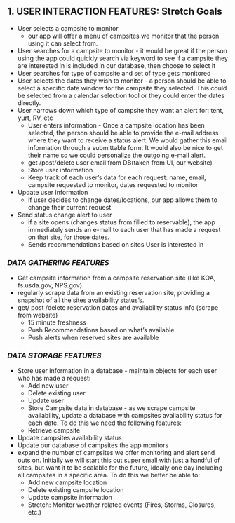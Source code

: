 ## 1. USER INTERACTION FEATURES: Stretch Goals 
- User selects a campsite to monitor 
	- our app will offer a menu of campsites we monitor that the person using it can select from. 
- User searches for a campsite to monitor - it would be great if the person using the app could quickly search via keyword to see if a campsite they are interested in is included in our database, then choose to select it 
- User searches for type of campsite and set of type gets monitored 
- User selects the dates they wish to monitor - a person should be able to select a specific date window for the campsite they selected. This could be selected from a calendar selection tool or they could enter the dates directly. 
- User narrows down which type of campsite they want an alert for: tent, yurt, RV, etc 
	- User enters information - Once a campsite location has been selected, the person should be able to provide the e-mail address where they want to receive a status alert. We would gather this email information through a submittable form. It would also be nice to get their name so we could personalize the outgoing e-mail alert. 
	- get /post/delete user email from DB(taken from UI, our website)
	- Store user information 
	- Keep track of each user’s data for each request: name, email, campsite requested to monitor, dates requested to monitor 
- Update user information 
	- if user decides to change dates/locations, our app allows them to change their current request 
- Send status change alert to user 
	- if a site opens (changes status from filled to reservable), the app immediately sends an e-mail to each user that has made a request on that site, for those dates. 
	- Sends recommendations based on sites User is interested in 
 

### ***DATA GATHERING FEATURES*** 
- Get campsite information from a campsite reservation site (like KOA, fs.usda.gov, NPS.gov) 
- regularly scrape data from an existing reservation site, providing a snapshot of all the sites availability status’s. 
- get/ post /delete reservation dates and availability status info (scrape from website) 
	- 15 minute freshness 
	- Push Recommendations based on what’s available 
	- Push alerts when reserved sites are available

### ***DATA STORAGE FEATURES***
- Store user information in a database - maintain objects for each user who has made a request:
	- Add new user 
	- Delete existing user
	- Update user
	- Store Campsite data in database - as we scrape campsite availability, update a database with campsites availability status for each date. To do this we need the following features:
	- Retrieve campsite
- Update campsites availability status 
- Update our database of campsites the app monitors 
- expand the number of campsites we offer monitoring and alert send outs on. Initially we will start this out super small with just a handful of sites, but want it to be scalable for the future, ideally one day including all campsites in a specific area. To do this we better be able to:
	- Add new campsite location
	- Delete existing campsite location
	- Update campsite information
	- Stretch: Monitor weather related events (Fires, Storms, Closures, etc.)
